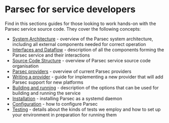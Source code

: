 <!--
  -- Copyright (c) 2020, Arm Limited, All Rights Reserved
  -- SPDX-License-Identifier: Apache-2.0
  --
  -- Licensed under the Apache License, Version 2.0 (the "License"); you may
  -- not use this file except in compliance with the License.
  -- You may obtain a copy of the License at
  --
  -- http://www.apache.org/licenses/LICENSE-2.0
  --
  -- Unless required by applicable law or agreed to in writing, software
  -- distributed under the License is distributed on an "AS IS" BASIS, WITHOUT
  -- WARRANTIES OR CONDITIONS OF ANY KIND, either express or implied.
  -- See the License for the specific language governing permissions and
  -- limitations under the License.
--->

# Parsec for service developers

Find in this sections guides for those looking to work hands-on with the Parsec service source code. They cover the following concepts:

* [System Architecture](system_architecture.md) - overview of the Parsec system architecture, including all external components needed for correct operation
* [Interfaces and Dataflow](interfaces_and_dataflow.md) - description of all the components forming the Parsec service and their interactions
* [Source Code Structure](source_code_structure.md) - overview of Parsec service source code organisation
* [Parsec providers](providers.md) - overview of current Parsec providers
* [Writing a provider](adding_provider.md) - guide for implementing a new provider that will add Parsec support for new platforms
* [Building and running](build_run.md) - description of the options that can be used for building and running the service
* [Installation](install_parsec_linux.md) - installing Parsec as a systemd daemon
* [Configuration](configuration.md) - how to configure Parsec
* [Testing](test.md) - details about the kinds of tests we employ and how to set up your environment in preparation for running them
